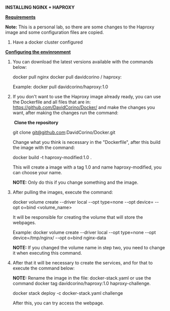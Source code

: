 **INSTALLING NGINX + HAPROXY**

<u>**Requirements**</u>

**Note:** This is a personal lab, so there are some changes to the Haproxy image and some configuration files are copied.

1. Have a docker cluster configured

**<u>Configuring the envinronment</u>**


1. You can download the latest versions available with the commands below:

   

   docker pull nginx
   docker pull davidcorino / haproxy: <version>

   

   Example: docker pull davidcorino/haproxy:1.0

   


2. If you don't want to use the Haproxy image already ready, you can use the Dockerfile and all files that are in: https://github.com/DavidCorino/Docker/ and make the changes you want, after making the changes run the command:

   

   ​		**Clone the repository**

   

   git clone git@github.com:DavidCorino/Docker.git

   

   Change what you think is necessary in the "Dockerfile", after this build the image with the command:

   

   docker build -t haproxy-modified:1.0 .

   

   This will create a image with a tag 1.0 and name haproxy-modified, you can choose your name. 

   

   **NOTE:** Only do this if you change something and the image. 



3. After pulling the images, execute the command:

   

   docker volume create --driver local --opt type=none --opt device=<directory> --opt o=bind <volume_name>

   

   It will be responsible for creating the volume that will store the webpages.

   

   Example: docker volume create --driver local --opt type=none --opt device=/tmp/nginx/ --opt o=bind nginx-data

   

   **NOTE:** If you changed the volume name in step two, you need to change it when executing this command.

   


4. After that it will be necessary to create the services, and for that to execute the command below:

   

   **NOTE:** Rename the image in the file: docker-stack.yaml or use the command  docker tag davidcorino/haproxy:1.0 haproxy-challenge.

   

   docker stack deploy -c docker-stack.yaml challenge

   

   After this, you can try access the webpage.

   
